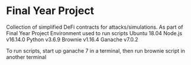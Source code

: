 # Final Year Project
Collection of simplified DeFi contracts for attacks/simulations. As part of Final Year Project
Environment used to run scripts
Ubuntu 18.04
Node.js v16.14.0
Python v3.6.9
Brownie v1.16.4
Ganache v7.0.2

To run scripts, start up ganache 7 in a terminal, then run brownie script in another terminal

